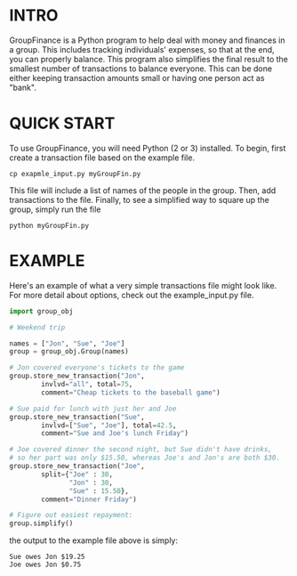 INTRO
=====
GroupFinance is a Python program to help deal with money and finances
in a group. This includes tracking individuals' expenses, so that at
the end, you can properly balance. This program also simplifies the
final result to the smallest number of transactions to balance
everyone. This can be done either keeping transaction amounts small or
having one person act as "bank".

QUICK START
===========
To use GroupFinance, you will need Python (2 or 3) installed.
To begin, first create a transaction file based on the example file.

    cp exapmle_input.py myGroupFin.py

This file will include a list of names of the people in the group.
Then, add transactions to the file. Finally, to see a simplified way
to square up the group, simply run the file

    python myGroupFin.py

EXAMPLE
=======
Here's an example of what a very simple transactions file might look
like. For more detail about options, check out the example_input.py
file.

```python
import group_obj

# Weekend trip

names = ["Jon", "Sue", "Joe"]
group = group_obj.Group(names)

# Jon covered everyone's tickets to the game
group.store_new_transaction("Jon",
        invlvd="all", total=75,
        comment="Cheap tickets to the baseball game")

# Sue paid for lunch with just her and Joe
group.store_new_transaction("Sue",
        invlvd=["Sue", "Joe"], total=42.5,
        comment="Sue and Joe's lunch Friday")

# Joe covered dinner the second night, but Sue didn't have drinks,
# so her part was only $15.50, whereas Joe's and Jon's are both $30.
group.store_new_transaction("Joe",
        split={"Joe" : 30,
               "Jon" : 30,
               "Sue" : 15.50},
        comment="Dinner Friday")

# Figure out easiest repayment:
group.simplify()
```

the output to the example file above is simply:

    Sue owes Jon $19.25
    Joe owes Jon $0.75

